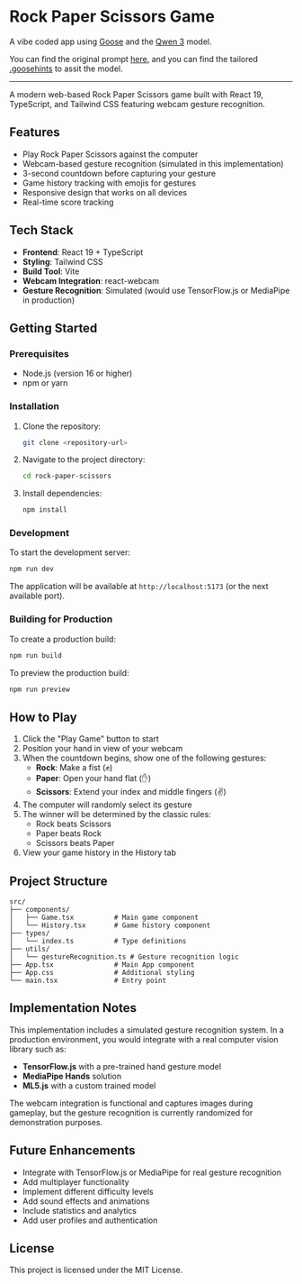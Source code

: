 # Rock Paper Scissors Game

A vibe coded app using [Goose](https://block.github.io/goose/) and the [Qwen 3](qwen/qwen3-coder) model. 

You can find the original prompt [here](prompt.md), and you can find the tailored [.goosehints](.goosehints) to assit the model.

---

A modern web-based Rock Paper Scissors game built with React 19, TypeScript, and Tailwind CSS featuring webcam gesture recognition.

## Features

- Play Rock Paper Scissors against the computer
- Webcam-based gesture recognition (simulated in this implementation)
- 3-second countdown before capturing your gesture
- Game history tracking with emojis for gestures
- Responsive design that works on all devices
- Real-time score tracking

## Tech Stack

- **Frontend**: React 19 + TypeScript
- **Styling**: Tailwind CSS
- **Build Tool**: Vite
- **Webcam Integration**: react-webcam
- **Gesture Recognition**: Simulated (would use TensorFlow.js or MediaPipe in production)

## Getting Started

### Prerequisites

- Node.js (version 16 or higher)
- npm or yarn

### Installation

1. Clone the repository:
   ```bash
   git clone <repository-url>
   ```

2. Navigate to the project directory:
   ```bash
   cd rock-paper-scissors
   ```

3. Install dependencies:
   ```bash
   npm install
   ```

### Development

To start the development server:

```bash
npm run dev
```

The application will be available at `http://localhost:5173` (or the next available port).

### Building for Production

To create a production build:

```bash
npm run build
```

To preview the production build:

```bash
npm run preview
```

## How to Play

1. Click the "Play Game" button to start
2. Position your hand in view of your webcam
3. When the countdown begins, show one of the following gestures:
   - **Rock**: Make a fist (✊)
   - **Paper**: Open your hand flat (✋)
   - **Scissors**: Extend your index and middle fingers (✌️)
4. The computer will randomly select its gesture
5. The winner will be determined by the classic rules:
   - Rock beats Scissors
   - Paper beats Rock
   - Scissors beats Paper
6. View your game history in the History tab

## Project Structure

```
src/
├── components/
│   ├── Game.tsx          # Main game component
│   └── History.tsx       # Game history component
├── types/
│   └── index.ts          # Type definitions
├── utils/
│   └── gestureRecognition.ts # Gesture recognition logic
├── App.tsx               # Main App component
├── App.css               # Additional styling
└── main.tsx              # Entry point
```

## Implementation Notes

This implementation includes a simulated gesture recognition system. In a production environment, you would integrate with a real computer vision library such as:

- **TensorFlow.js** with a pre-trained hand gesture model
- **MediaPipe Hands** solution
- **ML5.js** with a custom trained model

The webcam integration is functional and captures images during gameplay, but the gesture recognition is currently randomized for demonstration purposes.

## Future Enhancements

- Integrate with TensorFlow.js or MediaPipe for real gesture recognition
- Add multiplayer functionality
- Implement different difficulty levels
- Add sound effects and animations
- Include statistics and analytics
- Add user profiles and authentication

## License

This project is licensed under the MIT License.
